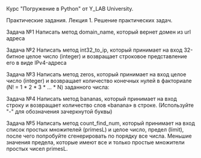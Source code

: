 Курс "Погружение в Python" от Y_LAB University.

Практические задания.
Лекция 1.
Решение практических задач.

Задача №1
Написать метод domain_name, который вернет домен из url адреса

Задача №2
Написать метод int32_to_ip, который принимает на вход 32-битное целое число
(integer) и возвращает строковое представление его в виде IPv4-адреса

Задача №3
Написать метод zeros, который принимает на вход целое число (integer) и
возвращает количество конечных нулей в факториале (N! = 1 * 2 * 3 * ... * N) заданного числа:

Задача №4
Написать метод bananas, который принимает на вход строку и
возвращает количество слов «banana» в строке.
(Используйте "-" для обозначения зачеркнутой буквы)

Задача №5
Написать метод count_find_num, который принимает на вход список простых множителей (primesL) и целое число,
предел (limit), после чего попробуйте сгенерировать по порядку все числа.
Меньшие значения предела, которые имеют все и только простые множители простых чисел primesL.
